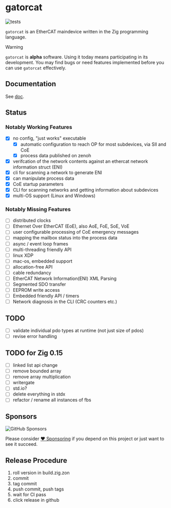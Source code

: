 # gatorcat

![tests](https://github.com/jeffective/gatorcat/actions/workflows/main.yml/badge.svg)

`gatorcat` is an EtherCAT maindevice written in the Zig programming language.

> [!WARNING]
> `gatorcat` is **alpha** software. Using it today means participating in its development.
> You may find bugs or need features implemented before you can use `gatorcat` effectively.

## Documentation

See [doc](doc/README.md).

## Status

### Notably Working Features

- [x] no config, "just works" executable
    - [x] automatic configuration to reach OP for most subdevices, via SII and CoE
    - [x] process data published on zenoh
- [x] verifcation of the network contents against an ethercat network information struct (ENI)
- [x] cli for scanning a network to generate ENI
- [x] can manipulate process data
- [x] CoE startup parameters
- [x] CLI for scanning networks and getting information about subdevices
- [x] multi-OS support (Linux and Windows)

### Notably Missing Features

- [ ] distributed clocks
- [ ] Ethernet Over EtherCAT (EoE), also AoE, FoE, SoE, VoE
- [ ] user configurable processing of CoE emergency messages
- [ ] mapping the mailbox status into the process data
- [ ] async / event loop frames
- [ ] multi-threading friendly API
- [ ] linux XDP
- [ ] mac-os, embedded support
- [ ] allocation-free API
- [ ] cable redundancy
- [ ] EtherCAT Network Information(ENI) XML Parsing
- [ ] Segmented SDO transfer
- [ ] EEPROM write access
- [ ] Embedded friendly API / timers
- [ ] Network diagnosis in the CLI (CRC counters etc.)

## TODO

- [ ] validate individual pdo types at runtime (not just size of pdos)
- [ ] revise error handling

## TODO for Zig 0.15

- [ ] linked list api change
- [ ] remove bounded array
- [ ] remove array multiplication
- [ ] writergate
- [ ] std.io?
- [ ] delete everything in stdx
- [ ] refactor / rename all instances of fbs

## Sponsors

![GitHub Sponsors](https://img.shields.io/github/sponsors/jeffective)

Please consider [❤️ Sponsoring](https://github.com/sponsors/jeffective) if you depend on this project or just want to see it succeed.

## Release Procedure

1. roll version in build.zig.zon
2. commit
3. tag commit
4. push commit, push tags
5. wait for CI pass
6. click release in github
